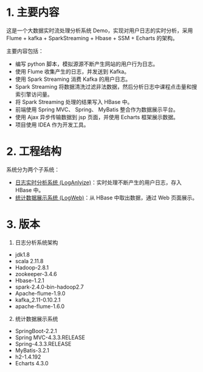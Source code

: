 # 1. 主要内容
这是一个大数据实时流处理分析系统 Demo，实现对用户日志的实时分析，采用 Flume + kafka + SparkStreaming + Hbase + SSM + Echarts 的架构。

主要内容包括：
- 编写 python 脚本，模拟源源不断产生网站的用户行为日志。
- 使用 Flume 收集产生的日志，并发送到 Kafka。
- 使用 Spark Streaming 消费 Kafka 的用户日志。
- Spark Streaming 将数据清洗过滤非法数据，然后分析日志中课程点击量和搜索引擎访问量。
- 将 Spark Streaming 处理的结果写入 HBase 中。
- 前端使用 Spring MVC、 Spring、 MyBatis 整合作为数据展示平台。
- 使用 Ajax 异步传输数据到 jsp 页面，并使用 Echarts 框架展示数据。
- 项目使用 IDEA 作为开发工具。
  
# 2. 工程结构
系统分为两个子系统：
- [日志实时分析系统 (LogAnlyize)](./LogAnalyize)：实时处理不断产生的用户日志，存入 HBase 中。
- [统计数据展示系统 (LogWeb)](./LogWeb)：从 HBase 中取出数据，通过 Web 页面展示。

# 3. 版本

1. 日志分析系统架构
- jdk1.8
- scala 2.11.8
- Hadoop-2.8.1
- zookeeper-3.4.6
- Hbase-1.2.1
- spark-2.4.0-bin-hadoop2.7
- Apache-flume-1.9.0
- kafka_2.11-0.10.2.1
- apache-flume-1.6.0   


2. 统计数据展示系统
- SpringBoot-2.2.1
- Spring MVC-4.3.3.RELEASE
- Spring-4.3.3.RELEASE
- MyBatis-3.2.1
- h2-1.4.192
- Echarts 4.3.0
